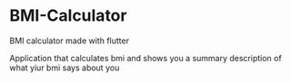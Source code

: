 # BMI-Calculator
BMI calculator made with flutter 

Application that calculates bmi and shows you a summary description of what yiur bmi says about you
